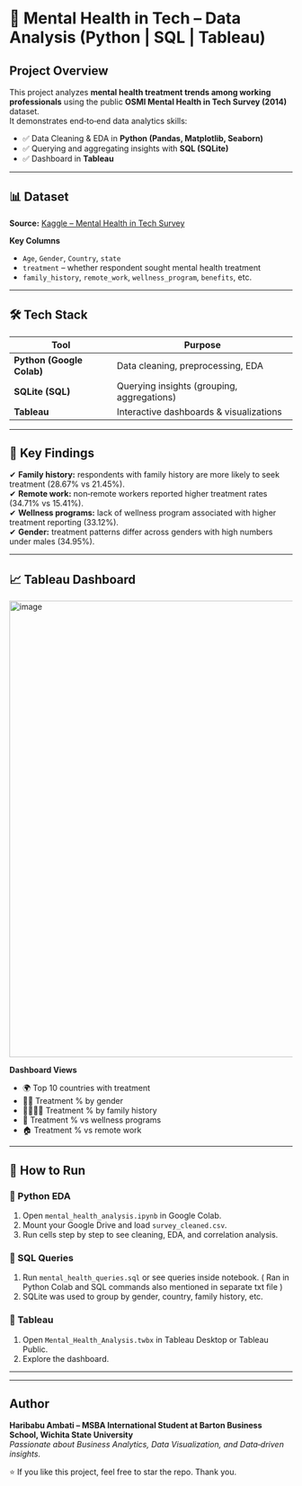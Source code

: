 # 🧠 Mental Health in Tech – Data Analysis (Python | SQL | Tableau)

## Project Overview
This project analyzes **mental health treatment trends among working professionals** using the public **OSMI Mental Health in Tech Survey (2014)** dataset.  
It demonstrates end‑to‑end data analytics skills:
- ✅ Data Cleaning & EDA in **Python (Pandas, Matplotlib, Seaborn)**
- ✅ Querying and aggregating insights with **SQL (SQLite)**
- ✅ Dashboard in **Tableau**

---

## 📊 Dataset
**Source:** [Kaggle – Mental Health in Tech Survey](https://www.kaggle.com/datasets/osmi/mental-health-in-tech-survey)

**Key Columns**
- `Age`, `Gender`, `Country`, `state`
- `treatment` – whether respondent sought mental health treatment
- `family_history`, `remote_work`, `wellness_program`, `benefits`, etc.

---

## 🛠️ Tech Stack
| Tool | Purpose |
|------|---------|
| **Python (Google Colab)** | Data cleaning, preprocessing, EDA |
| **SQLite (SQL)** | Querying insights (grouping, aggregations) |
| **Tableau** | Interactive dashboards & visualizations |

---

## 🔑 Key Findings
✔ **Family history:** respondents with family history are more likely to seek treatment (28.67% vs 21.45%).  
✔ **Remote work:** non‑remote workers reported higher treatment rates (34.71% vs 15.41%).  
✔ **Wellness programs:** lack of wellness program associated with higher treatment reporting (33.12%).  
✔ **Gender:** treatment patterns differ across genders with high numbers under males (34.95%).

---

## 📈 Tableau Dashboard
<img width="1185" height="812" alt="image" src="https://github.com/user-attachments/assets/eaf05d66-dc26-4e7c-9dd5-dfe780b5a36c" />


**Dashboard Views**
- 🌍 Top 10 countries with treatment
- 👩‍💻 Treatment % by gender
- 👨‍👩‍👧‍👦 Treatment % by family history
- 🏢 Treatment % vs wellness programs
- 🏠 Treatment % vs remote work

---

## 🚀 How to Run
### 🔹 Python EDA
1. Open `mental_health_analysis.ipynb` in Google Colab.
2. Mount your Google Drive and load `survey_cleaned.csv`.
3. Run cells step by step to see cleaning, EDA, and correlation analysis.

### 🔹 SQL Queries
1. Run `mental_health_queries.sql` or see queries inside notebook. ( Ran in Python Colab and SQL commands also mentioned in separate txt file )
2. SQLite was used to group by gender, country, family history, etc.

### 🔹 Tableau
1. Open `Mental_Health_Analysis.twbx` in Tableau Desktop or Tableau Public.
2. Explore the dashboard.

---

---

## Author
**Haribabu Ambati – MSBA International Student at Barton Business School, Wichita State University**  
*Passionate about Business Analytics, Data Visualization, and Data‑driven insights.*

⭐ If you like this project, feel free to star the repo.
Thank you.


